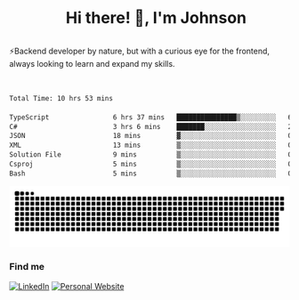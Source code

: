 <div id="user-content-toc">
  <ul align="center">
    <summary><h1 style="display: inline-block">Hi there! 👋, I'm Johnson</h1></summary>
  </ul>
</div>

⚡Backend developer by nature, but with a curious eye for the frontend, always looking to learn and expand my skills.

<br>


<!--START_SECTION:waka-->

```txt
Total Time: 10 hrs 53 mins

TypeScript                6 hrs 37 mins   ███████████████▒░░░░░░░░░   60.67 %
C#                        3 hrs 6 mins    ███████░░░░░░░░░░░░░░░░░░   28.43 %
JSON                      18 mins         ▓░░░░░░░░░░░░░░░░░░░░░░░░   02.77 %
XML                       13 mins         ▒░░░░░░░░░░░░░░░░░░░░░░░░   01.99 %
Solution File             9 mins          ▒░░░░░░░░░░░░░░░░░░░░░░░░   01.46 %
Csproj                    5 mins          ▒░░░░░░░░░░░░░░░░░░░░░░░░   00.88 %
Bash                      5 mins          ▒░░░░░░░░░░░░░░░░░░░░░░░░   00.84 %
```

<!--END_SECTION:waka-->

<picture>
  <source  srcset="https://github.com/joshwambere/joshwambere/blob/output/github-contribution-grid-snake-dark.svg?palette=github-dark">
  <source  srcset="https://github.com/joshwambere/joshwambere/blob/output/github-contribution-grid-snake.svg">
  <img alt="github contribution grid snake animation" src="https://github.com/joshwambere/joshwambere/blob/output/github-contribution-grid-snake.svg">
</picture>

### Find me
<a href="https://www.linkedin.com/in/dusabe-johnson" target="_blank"><img src="https://img.shields.io/badge/LinkedIn-%230077B5.svg?&style=flat&logo=linkedin&logoColor=white" alt="LinkedIn"></a>
‎‎ [![Personal Website](https://img.shields.io/badge/visit-Johnsonis.me-blue)](https://johnsonis.me/)
